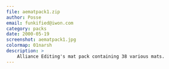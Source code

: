 ```yaml
---
file: aematpack1.zip
author: Posse
email: funkified@iwon.com
category: packs
date: 2000-05-19
screenshot: aematpack1.jpg
colormap: 01narsh
description: >
    Alliance Editing's mat pack containing 38 various mats.
---
```

